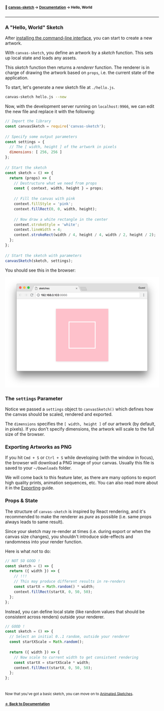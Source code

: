 #### <sup>:closed_book: [canvas-sketch](../README.md) → [Documentation](./README.md) → Hello, World</sup>

---

### A "Hello, World" Sketch

After [installing the command-line interface](./installation.md), you can start to create a new artwork.

With `canvas-sketch`, you define an artwork by a *sketch* function. This sets up local state and loads any assets.

This *sketch* function then returns a *renderer* function. The renderer is in charge of drawing the artwork based on `props`, i.e. the current state of the application. 

To start, let's generate a new sketch file at `./hello.js`.

```sh
canvas-sketch hello.js --new
```

Now, with the development server running on `localhost:9966`, we can edit the new file and replace it with the following:

```js
// Import the library
const canvasSketch = require('canvas-sketch');

// Specify some output parameters
const settings = {
  // The [ width, height ] of the artwork in pixels
  dimensions: [ 256, 256 ]
};

// Start the sketch
const sketch = () => {
  return (props) => {
    // Destructure what we need from props
    const { context, width, height } = props;

    // Fill the canvas with pink
    context.fillStyle = 'pink';
    context.fillRect(0, 0, width, height);

    // Now draw a white rectangle in the center
    context.strokeStyle = 'white';
    context.lineWidth = 4;
    context.strokeRect(width / 4, height / 4, width / 2, height / 2);
  };
};

// Start the sketch with parameters
canvasSketch(sketch, settings);
```

You should see this in the browser:

![output](assets/images/1-browser.png)

### The `settings` Parameter

Notice we passed a `settings` object to `canvasSketch()` which defines how the canvas should be scaled, rendered and exported.

The `dimensions` specifies the `[ width, height ]` of our artwork (by default, in pixels). If you don't specify dimensions, the artwork will scale to the full size of the browser.

### Exporting Artworks as PNG

If you hit `Cmd + S` or `Ctrl + S` while developing (with the window in focus), the browser will download a PNG image of your canvas. Usually this file is saved to your `~/Downloads` folder.

We will come back to this feature later, as there are many options to export high quality prints, animation sequences, etc. You can also read more about it in the [Exporting](./exporting-artwork.md) guide.

### Props & State

The structure of `canvas-sketch` is inspired by React rendering, and it's recommended to make the renderer as *pure* as possible (i.e. same props always leads to same result).

Since your sketch may re-render at times (i.e. during export or when the canvas size changes), you shouldn't introduce side-effects and randomness into your render function.

Here is what *not* to do:

```js
// NOT SO GOOD !
const sketch = () => {
  return ({ width }) => {
    // !!!
    // This may produce different results in re-renders
    const startX = Math.random() * width;
    context.fillRect(startX, 0, 50, 50);
  };
};
```

Instead, you can define local state (like random values that should be consistent across renders) outside your renderer.

```js
// GOOD !
const sketch = () => {
  // Select an initial 0..1 random, outside your renderer
  const startXScale = Math.random();

  return ({ width }) => {
    // Now scale to current width to get consistent rendering
    const startX = startXScale * width;
    context.fillRect(startX, 0, 50, 50);
  };
};
```

## 

<sub>Now that you've got a basic sketch, you can move on to [Animated Sketches](./animated-sketches.md).</sub>

#### <sup>[← Back to Documentation](./README.md)